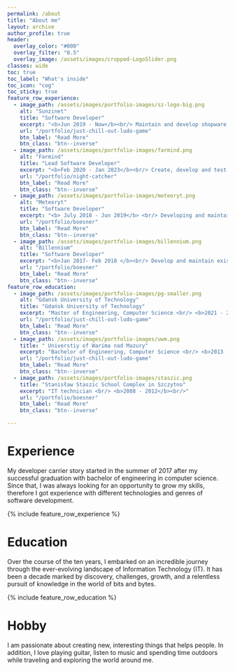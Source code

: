 ```yaml
---
permalink: /about
title: "About me"
layout: archive
author_profile: true
header:
  overlay_color: "#000"
  overlay_filter: "0.5"
  overlay_image: /assets/images/cropped-LogoSlider.png
classes: wide
toc: true
toc_label: "What's inside"
toc_icon: "cog"
toc_sticky: true
feature_row_experience:
  - image_path: /assets/images/portfolio-images/sz-logo-big.png
    alt: "Sunzinet"
    title: "Software Developer"
    excerpt: "<b>Jun 2019 - Now</b><br/> Maintain and develop shopware 5 and shopware 6 plugins, shops, and solutions in PHP"
    url: "/portfolio/just-chill-out-ludo-game"
    btn_label: "Read More"
    btn_class: "btn--inverse"
  - image_path: /assets/images/portfolio-images/farmind.png
    alt: "Farmind"
    title: "Lead Software Developer"
    excerpt: "<b>Feb 2020 - Jan 2023</b><br/> Create, develop and test games in Unity and C#"
    url: "/portfolio/night-catcher"
    btn_label: "Read More"
    btn_class: "btn--inverse"
  - image_path: /assets/images/portfolio-images/meteoryt.png
    alt: "Meteoryt"
    title: "Software Developer"
    excerpt: "<b> July 2018 - Jun 2019</b> <br/> Developing and maintain e-commerce software solutions written in PHP and Smarty"
    url: "/portfolio/boesner"
    btn_label: "Read More"
    btn_class: "btn--inverse"
  - image_path: /assets/images/portfolio-images/billennium.png
    alt: "Billennium"
    title: "Software Developer"
    excerpt: "<b>Jan 2017- Feb 2018 </b><br/> Develop and maintain existing software solutions in .NET and other C# frameworks"
    url: "/portfolio/boesner"
    btn_label: "Read More"
    btn_class: "btn--inverse"
feature_row_education:
  - image_path: /assets/images/portfolio-images/pg-smaller.png
    alt: "Gdańsk University of Technology"
    title: "Gdańsk University of Technology"
    excerpt: "Master of Engineering, Computer Science <br/> <b>2021 - 2023</b><br/>"
    url: "/portfolio/just-chill-out-ludo-game"
    btn_label: "Read More"
    btn_class: "btn--inverse"
  - image_path: /assets/images/portfolio-images/uwm.png
    title: " Universtiy of Warima nad Mazury"
    excerpt: "Bachelor of Engineering, Computer Science <br/> <b>2013 - 2017</b><br/>"
    url: "/portfolio/just-chill-out-ludo-game"
    btn_label: "Read More"
    btn_class: "btn--inverse"
  - image_path: /assets/images/portfolio-images/staszic.png
    title: "Stanisław Staszic School Complex in Szczytno"
    excerpt: "IT technician <br/> <b>2008 - 2012</b><br/>"
    url: "/portfolio/boesner"
    btn_label: "Read More"
    btn_class: "btn--inverse"

---
```


# Experience

My developer carrier story started in the summer of 2017 after my successful graduation with bachelor of engineering in computer science. Since that, I was always looking for an opportunity to grow my skills, therefore I got experience with different technologies and genres of software development.

{% include feature_row_experience %}


# Education

Over the course of the ten years, I embarked on an incredible journey through the ever-evolving landscape of Information Technology (IT). It has been a decade marked by discovery, challenges, growth, and a relentless pursuit of knowledge in the world of bits and bytes.

{% include feature_row_education %}

<!-- 


<!-- ## Gdańsk University of Technology
 2021 - 2023, Master of Engineering, Computer Science

 A graduate of the master's studies in the field of computer science has general IT knowledge in the field of basic and directional content appropriate for the first degree studies in the field of computer science and extended knowledge in the field of operations research, information society technologies, high-performance computing systems, global information infrastructure, modeling and simulation of systems and elements of bioinformatics. Knowledge and skills in the field of IT applications and case studies on selected IT projects allow him to solve IT problems also in non-standard situations and to issue opinions on the basis of incomplete or limited information in compliance with legal and ethical principles. Graduates are able to discuss IT issues with specialists and non-specialists, and to manage the work of teams. He is proficient in his chosen specialization: internet algorithms and technologies, distributed applications and internet systems, information systems engineering, geoinformatics and mobile technologies, computer networks or intelligent interactive systems. Has the skills to work in IT companies, research and development centers, in state and local administration or in education (after completing the teaching specialty in accordance with the standards of education preparing for the teaching profession). He has instilled habits of lifelong learning and professional development, and his analytical skills predispose him to undertake research challenges. He is prepared to start third level of studies.

## Universtiy of Warima nad Mazury
2013 – 2017, Bachelor of Engineering, Computer Science

Graduate: has a thorough knowledge of the use of information technology in various fields. He is prepared to take up a job in IT companies and services, engaged in building, implementing or nurturing IT tools and systems, as well as in institutions using IT solutions in the broadest sense, including banks, offices, production plants, administrative bodies, hospitals, commercial networks, etc. In addition to the knowledge and skills derived from the technical profile (software engineering, electronic metrology, computer systems design, computer equipment diagnosis and servicing, elements of robotics and automation, computer systems security, digital technology, computer components design, WWW applications), the graduate also possesses general knowledge of computer science (structural and object-oriented programming, operating systems, algorithms and data structures) which enables him/her to continue his/her education in second-level studies. 

Graduates know a foreign language at the B2 level of the Council of Europe's Common European Framework of Reference for Languages, and have the ability to use a specialized language in the field of study. The social and interpersonal competencies developed during the studies significantly strengthen the professional potential of the graduate in the area of entrepreneurship, preparation for teamwork, awareness of raising qualifications and their adaptation to the labor market. Graduates are able to use their knowledge and skills in their professional work while observing legal and ethical principles. Upon graduation, the graduate is awarded the professional title of engineer.

## Stanisław Staszic School Complex in Szczytno 
2008 - 2012, IT technician -->


# Hobby 

I am passionate about creating new, interesting things that helps people. In addition, I love playing guitar, listen to music and spending time outdoors while traveling and exploring the world around me.